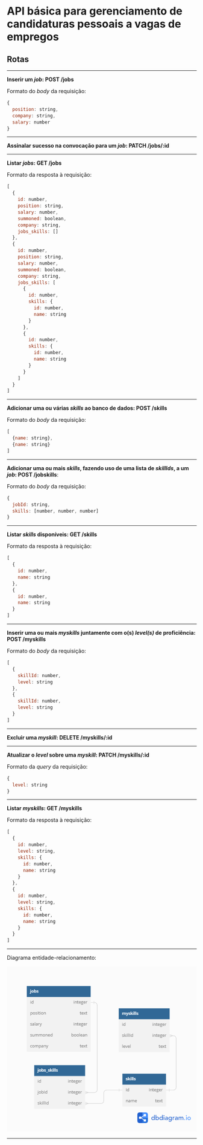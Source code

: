 # API básica para gerenciamento de candidaturas pessoais a vagas de empregos

## Rotas

---

**Inserir um _job_: POST /jobs**

Formato do _body_ da requisição:
``` javascript
{
  position: string,
  company: string,
  salary: number
}
```

---

**Assinalar sucesso na convocação para um _job_: PATCH /jobs/:id**

---

**Listar _jobs_: GET /jobs**

Formato da resposta à requisição:
``` javascript
[
  {
    id: number,
    position: string,
    salary: number,
    summoned: boolean,
    company: string,
    jobs_skills: []
  },
  {
    id: number,
    position: string,
    salary: number,
    summoned: boolean,
    company: string,
    jobs_skills: [
      {
        id: number,
        skills: {
          id: number,
          name: string
        }
      },
      {
        id: number,
        skills: {
          id: number,
          name: string
        }
      }
    ]
  }
]
```

---

**Adicionar uma ou várias _skills_ ao banco de dados: POST /skills**

Formato do _body_ da requisição:
``` javascript
[
  {name: string},
  {name: string}
]
```

---

**Adicionar uma ou mais _skills_, fazendo uso de uma lista de _skillIds_, a um _job_: POST /jobskills**:

Formato do _body_ da requisição:
``` javascript
{
  jobId: string,
  skills: [number, number, number]
}
```

---

**Listar _skills_ disponíveis: GET /skills**

Formato da resposta à requisição:
``` javascript
[
  {
    id: number,
    name: string
  },
  {
    id: number,
    name: string
  }
]
```

---

**Inserir uma ou mais _myskills_ juntamente com o(s) _level(s)_ de proficiência: POST /myskills**

Formato do _body_ da requisição:
``` javascript
[
  {
    skillId: number,
    level: string
  },
  {
    skillId: number,
    level: string
  }
]
```

---

**Excluir uma _myskill_: DELETE /myskills/:id**

---

**Atualizar o _level_ sobre uma _myskill_: PATCH /myskills/:id**

Formato da _query_ da requisição:
``` javascript
{
  level: string
}
```

---

**Listar _myskills_: GET /myskills**

Formato da resposta à requisição:
``` javascript
[
  {
    id: number,
    level: string,
    skills: {
      id: number,
      name: string
    }
  },
  {
    id: number,
    level: string,
    skills: {
      id: number,
      name: string
    }
  }
]
```

---

Diagrama entidade-relacionamento:

![](./image/DER.png)

---